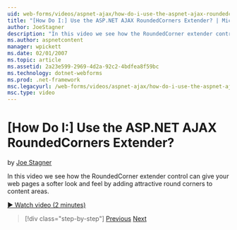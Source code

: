 ```yaml
---
uid: web-forms/videos/aspnet-ajax/how-do-i-use-the-aspnet-ajax-roundedcorners-extender
title: "[How Do I:] Use the ASP.NET AJAX RoundedCorners Extender? | Microsoft Docs"
author: JoeStagner
description: "In this video we see how the RoundedCorner extender control can give your web pages a softer look and feel by adding attractive round corners to content area..."
ms.author: aspnetcontent
manager: wpickett
ms.date: 02/01/2007
ms.topic: article
ms.assetid: 2a23e599-2969-4d2a-92c2-4bdfea8f59bc
ms.technology: dotnet-webforms
ms.prod: .net-framework
msc.legacyurl: /web-forms/videos/aspnet-ajax/how-do-i-use-the-aspnet-ajax-roundedcorners-extender
msc.type: video
---
```

[How Do I:] Use the ASP.NET AJAX RoundedCorners Extender?
====================
by [Joe Stagner](https://github.com/JoeStagner)

In this video we see how the RoundedCorner extender control can give your web pages a softer look and feel by adding attractive round corners to content areas.

[&#9654; Watch video (2 minutes)](https://channel9.msdn.com/Blogs/ASP-NET-Site-Videos/how-do-i-use-the-aspnet-ajax-roundedcorners-extender)

>[!div class="step-by-step"]
[Previous](how-do-i-use-an-aspnet-ajax-scriptmanagerproxy.md)
[Next](how-do-i-use-the-aspnet-ajax-timer-control.md)
